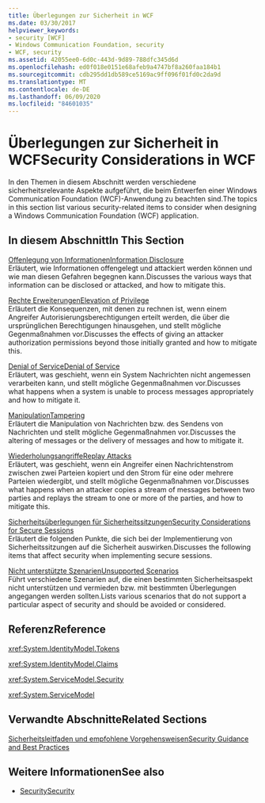 ```yaml
---
title: Überlegungen zur Sicherheit in WCF
ms.date: 03/30/2017
helpviewer_keywords:
- security [WCF]
- Windows Communication Foundation, security
- WCF, security
ms.assetid: 42055ee0-6d0c-443d-9d89-788dfc345d6d
ms.openlocfilehash: ed0f018e0151e68afeb9a4747bf8a260faa184b1
ms.sourcegitcommit: cdb295dd1db589ce5169ac9ff096f01fd0c2da9d
ms.translationtype: MT
ms.contentlocale: de-DE
ms.lasthandoff: 06/09/2020
ms.locfileid: "84601035"
---
```

# <a name="security-considerations-in-wcf"></a><span data-ttu-id="0bc8d-102">Überlegungen zur Sicherheit in WCF</span><span class="sxs-lookup"><span data-stu-id="0bc8d-102">Security Considerations in WCF</span></span>
<span data-ttu-id="0bc8d-103">In den Themen in diesem Abschnitt werden verschiedene sicherheitsrelevante Aspekte aufgeführt, die beim Entwerfen einer Windows Communication Foundation (WCF)-Anwendung zu beachten sind.</span><span class="sxs-lookup"><span data-stu-id="0bc8d-103">The topics in this section list various security-related items to consider when designing a Windows Communication Foundation (WCF) application.</span></span>  
  
## <a name="in-this-section"></a><span data-ttu-id="0bc8d-104">In diesem Abschnitt</span><span class="sxs-lookup"><span data-stu-id="0bc8d-104">In This Section</span></span>  
 [<span data-ttu-id="0bc8d-105">Offenlegung von Informationen</span><span class="sxs-lookup"><span data-stu-id="0bc8d-105">Information Disclosure</span></span>](information-disclosure.md)  
 <span data-ttu-id="0bc8d-106">Erläutert, wie Informationen offengelegt und attackiert werden können und wie man diesen Gefahren begegnen kann.</span><span class="sxs-lookup"><span data-stu-id="0bc8d-106">Discusses the various ways that information can be disclosed or attacked, and how to mitigate this.</span></span>  
  
 [<span data-ttu-id="0bc8d-107">Rechte Erweiterungen</span><span class="sxs-lookup"><span data-stu-id="0bc8d-107">Elevation of Privilege</span></span>](elevation-of-privilege.md)  
 <span data-ttu-id="0bc8d-108">Erläutert die Konsequenzen, mit denen zu rechnen ist, wenn einem Angreifer Autorisierungsberechtigungen erteilt werden, die über die ursprünglichen Berechtigungen hinausgehen, und stellt mögliche Gegenmaßnahmen vor.</span><span class="sxs-lookup"><span data-stu-id="0bc8d-108">Discusses the effects of giving an attacker authorization permissions beyond those initially granted and how to mitigate this.</span></span>  
  
 [<span data-ttu-id="0bc8d-109">Denial of Service</span><span class="sxs-lookup"><span data-stu-id="0bc8d-109">Denial of Service</span></span>](denial-of-service.md)  
 <span data-ttu-id="0bc8d-110">Erläutert, was geschieht, wenn ein System Nachrichten nicht angemessen verarbeiten kann, und stellt mögliche Gegenmaßnahmen vor.</span><span class="sxs-lookup"><span data-stu-id="0bc8d-110">Discusses what happens when a system is unable to process messages appropriately and how to mitigate it.</span></span>  
  
 [<span data-ttu-id="0bc8d-111">Manipulation</span><span class="sxs-lookup"><span data-stu-id="0bc8d-111">Tampering</span></span>](tampering.md)  
 <span data-ttu-id="0bc8d-112">Erläutert die Manipulation von Nachrichten bzw. des Sendens von Nachrichten und stellt mögliche Gegenmaßnahmen vor.</span><span class="sxs-lookup"><span data-stu-id="0bc8d-112">Discusses the altering of messages or the delivery of messages and how to mitigate it.</span></span>  
  
 [<span data-ttu-id="0bc8d-113">Wiederholungsangriffe</span><span class="sxs-lookup"><span data-stu-id="0bc8d-113">Replay Attacks</span></span>](replay-attacks.md)  
 <span data-ttu-id="0bc8d-114">Erläutert, was geschieht, wenn ein Angreifer einen Nachrichtenstrom zwischen zwei Parteien kopiert und den Strom für eine oder mehrere Parteien wiedergibt, und stellt mögliche Gegenmaßnahmen vor.</span><span class="sxs-lookup"><span data-stu-id="0bc8d-114">Discusses what happens when an attacker copies a stream of messages between two parties and replays the stream to one or more of the parties, and how to mitigate this.</span></span>  
  
 [<span data-ttu-id="0bc8d-115">Sicherheitsüberlegungen für Sicherheitssitzungen</span><span class="sxs-lookup"><span data-stu-id="0bc8d-115">Security Considerations for Secure Sessions</span></span>](security-considerations-for-secure-sessions.md)  
 <span data-ttu-id="0bc8d-116">Erläutert die folgenden Punkte, die sich bei der Implementierung von Sicherheitssitzungen auf die Sicherheit auswirken.</span><span class="sxs-lookup"><span data-stu-id="0bc8d-116">Discusses the following items that affect security when implementing secure sessions.</span></span>  
  
 [<span data-ttu-id="0bc8d-117">Nicht unterstützte Szenarien</span><span class="sxs-lookup"><span data-stu-id="0bc8d-117">Unsupported Scenarios</span></span>](unsupported-scenarios.md)  
 <span data-ttu-id="0bc8d-118">Führt verschiedene Szenarien auf, die einen bestimmten Sicherheitsaspekt nicht unterstützen und vermieden bzw. mit bestimmten Überlegungen angegangen werden sollten.</span><span class="sxs-lookup"><span data-stu-id="0bc8d-118">Lists various scenarios that do not support a particular aspect of security and should be avoided or considered.</span></span>  
  
## <a name="reference"></a><span data-ttu-id="0bc8d-119">Referenz</span><span class="sxs-lookup"><span data-stu-id="0bc8d-119">Reference</span></span>  
 <xref:System.IdentityModel.Tokens>  
  
 <xref:System.IdentityModel.Claims>  
  
 <xref:System.ServiceModel.Security>  
  
 <xref:System.ServiceModel>  
  
## <a name="related-sections"></a><span data-ttu-id="0bc8d-120">Verwandte Abschnitte</span><span class="sxs-lookup"><span data-stu-id="0bc8d-120">Related Sections</span></span>  
 [<span data-ttu-id="0bc8d-121">Sicherheitsleitfaden und empfohlene Vorgehensweisen</span><span class="sxs-lookup"><span data-stu-id="0bc8d-121">Security Guidance and Best Practices</span></span>](security-guidance-and-best-practices.md)  
  
## <a name="see-also"></a><span data-ttu-id="0bc8d-122">Weitere Informationen</span><span class="sxs-lookup"><span data-stu-id="0bc8d-122">See also</span></span>

- [<span data-ttu-id="0bc8d-123">Security</span><span class="sxs-lookup"><span data-stu-id="0bc8d-123">Security</span></span>](security.md)
